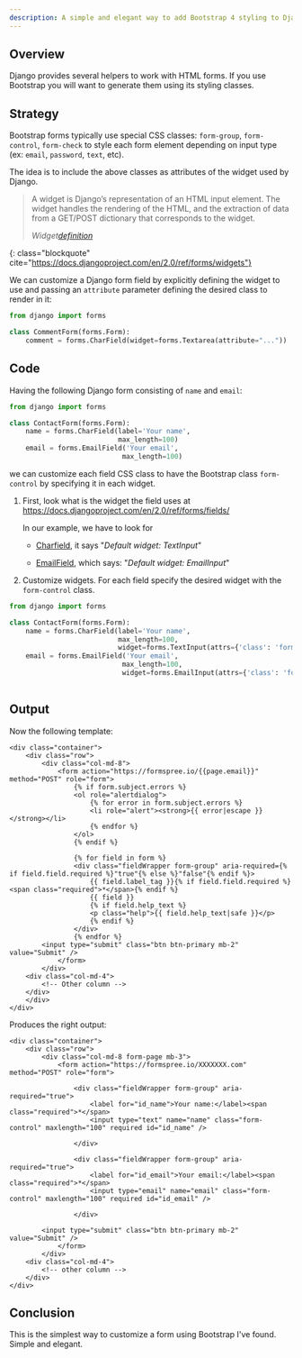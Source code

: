 ```yaml
---
description: A simple and elegant way to add Bootstrap 4 styling to Django forms.
---
```


## Overview

Django provides several helpers to work with HTML forms. If you use
Bootstrap you will want to generate them using its styling classes.

## Strategy

Bootstrap forms typically use special CSS classes: `form-group`,
`form-control`, `form-check` to style each form element depending on
input type (ex: `email`, `password`, `text`, etc).

The idea is to include the above classes as attributes of the widget
used by Django.

> A widget is Django’s representation of an HTML input element. The
> widget handles the rendering of the HTML, and the extraction of data
> from a GET/POST dictionary that corresponds to the widget.
> 
> <footer class="blockquote-footer"> <cite>Widget<a href="https://docs.djangoproject.com/en/2.0/ref/forms/widgets">definition</a></cite></footer>
{: class="blockquote" cite="https://docs.djangoproject.com/en/2.0/ref/forms/widgets"}

We can customize a Django form field by explicitly defining the widget
to use and passing an `attribute` parameter defining the desired class
to render in it:

~~~ python
from django import forms

class CommentForm(forms.Form):
    comment = forms.CharField(widget=forms.Textarea(attribute="..."))
~~~

## Code

Having the following Django form consisting of `name` and `email`:

~~~ python
from django import forms

class ContactForm(forms.Form):
    name = forms.CharField(label='Your name',
                           max_length=100)
	email = forms.EmailField('Your email',
                            max_length=100)
~~~

we can customize each field CSS class to have the Bootstrap class
`form-control` by specifying it in each widget.

1. First, look what is the widget the field uses at
   <https://docs.djangoproject.com/en/2.0/ref/forms/fields/>
   
   In our example, we have to look for
   
   - [Charfield](https://docs.djangoproject.com/en/2.0/ref/forms/fields/#charfield),
   it says "*Default widget: TextInput*"
   
   -
     [EmailField](https://docs.djangoproject.com/en/2.0/ref/forms/fields/#emailfield),
     which says: "*Default widget: EmailInput*"

2. Customize widgets. For each field specify the desired widget with
   the `form-control` class.

~~~ python
from django import forms

class ContactForm(forms.Form):
    name = forms.CharField(label='Your name',
                           max_length=100,
                           widget=forms.TextInput(attrs={'class': 'form-control'}))
    email = forms.EmailField('Your email',
                            max_length=100,
                            widget=forms.EmailInput(attrs={'class': 'form-control'}))
	
~~~

## Output

Now the following template:

~~~ jinja
<div class="container">
    <div class="row">
        <div class="col-md-8">
            <form action="https://formspree.io/{{page.email}}" method="POST" role="form">
                {% if form.subject.errors %}
                <ol role="alertdialog">
                    {% for error in form.subject.errors %}
                    <li role="alert"><strong>{{ error|escape }}</strong></li>
                    {% endfor %}
                </ol>
                {% endif %}
		
                {% for field in form %}
                <div class="fieldWrapper form-group" aria-required={% if field.field.required %}"true"{% else %}"false"{% endif %}>
                    {{ field.label_tag }}{% if field.field.required %}<span class="required">*</span>{% endif %}
                    {{ field }}
                    {% if field.help_text %}
                    <p class="help">{{ field.help_text|safe }}</p>
                    {% endif %}
                </div>
                {% endfor %}
		<input type="submit" class="btn btn-primary mb-2" value="Submit" />
            </form>
        </div>
	<div class="col-md-4">
	    <!-- Other column -->
	</div>
    </div>
</div>

~~~

Produces the right output:

~~~ jinja
<div class="container">
    <div class="row">
        <div class="col-md-8 form-page mb-3">
            <form action="https://formspree.io/XXXXXXX.com" method="POST" role="form">
                
                <div class="fieldWrapper form-group" aria-required="true">
                    <label for="id_name">Your name:</label><span class="required">*</span>
                    <input type="text" name="name" class="form-control" maxlength="100" required id="id_name" />
                    
                </div>
                
                <div class="fieldWrapper form-group" aria-required="true">
                    <label for="id_email">Your email:</label><span class="required">*</span>
                    <input type="email" name="email" class="form-control" maxlength="100" required id="id_email" />
                    
                </div>
                
		<input type="submit" class="btn btn-primary mb-2" value="Submit" />
            </form>
        </div>
	<div class="col-md-4">
		<!-- other column -->
	</div>
</div>
~~~

## Conclusion

This is the simplest way to customize a form using Bootstrap I've found. Simple
and elegant.
